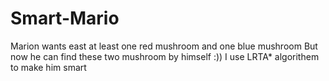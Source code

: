 # Smart-Mario
Marion wants east at least one red mushroom and one blue mushroom
But now he can find these two mushroom by himself :))
I use LRTA* algorithem to make him smart
